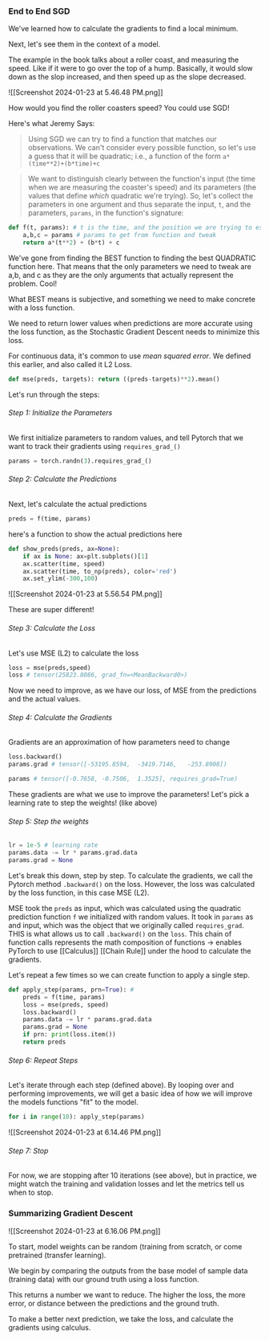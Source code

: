 ### End to End SGD

We've learned how to calculate the gradients to find a local minimum.

Next, let's see them in the context of a model.

The example in the book talks about a roller coast, and measuring the speed. Like if it were to go over the top of a hump. Basically, it would slow down as the slop increased, and then speed up as the slope decreased.

![[Screenshot 2024-01-23 at 5.46.48 PM.png]]

How would you find the roller coasters speed? You could use SGD!

Here's what Jeremy Says: 

> Using SGD we can try to find a function that matches our observations. We can't consider every possible function, so let's use a guess that it will be quadratic; i.e., a function of the form `a*(time**2)+(b*time)+c`

> We want to distinguish clearly between the function's input (the time when we are measuring the coaster's speed) and its parameters (the values that define _which_ quadratic we're trying). So, let's collect the parameters in one argument and thus separate the input, `t`, and the parameters, `params`, in the function's signature:

```python
def f(t, params): # t is the time, and the position we are trying to estimate
	a,b,c = params # params to get from function and tweak
	return a*(t**2) + (b*t) + c
```

We've gone from finding the BEST function to finding the best QUADRATIC function here. That means that the only parameters we need to tweak are a,b, and c as they are the only arguments that actually represent the problem. Cool!

What BEST means is subjective, and something we need to make concrete with a loss function.

We need to return lower values when predictions are more accurate using the loss function, as the Stochastic Gradient Descent needs to minimize this loss.

For continuous data, it's common to use _mean squared error_. We defined this earlier, and also called it L2 Loss.

```python
def mse(preds, targets): return ((preds-targets)**2).mean()
```

Let's run through the steps:

###### Step 1: Initialize the Parameters

We first initialize parameters to random values, and tell Pytorch that we want to track their gradients using `requires_grad_()`

```Python
params = torch.randn(3).requires_grad_()
```

###### Step 2: Calculate the Predictions
 
 Next, let's calculate the actual predictions

```python
preds = f(time, params)
```

here's a function to show the actual predictions here

```python
def show_preds(preds, ax=None):
	if ax is None: ax=plt.subplots()[1]
	ax.scatter(time, speed)
	ax.scatter(time, to_np(preds), color='red')
	ax.set_ylim(-300,100)
```

![[Screenshot 2024-01-23 at 5.56.54 PM.png]]

These are super different!

###### Step 3: Calculate the Loss

Let's use MSE (L2) to calculate the loss

```python
loss = mse(preds,speed)
loss # tensor(25823.8086, grad_fn=<MeanBackward0>)
```

Now we need to improve, as we have our loss, of MSE from the predictions and the actual values.

###### Step 4: Calculate the Gradients

Gradients are an approximation of how parameters need to change

```python
loss.backward()
params.grad # tensor([-53195.8594,  -3419.7146,   -253.8908])
```

```python
params # tensor([-0.7658, -0.7506,  1.3525], requires_grad=True)
```

These gradients are what we use to improve the parameters! Let's pick a learning rate to step the weights! (like above)

###### Step 5: Step the weights

```python
lr = 1e-5 # learning rate
params.data -= lr * params.grad.data
params.grad = None
```

Let's break this down, step by step. To calculate the gradients, we call the Pytorch method `.backward()` on the loss. However, the loss was calculated by the loss function, in this case MSE (L2). 

MSE took the `preds` as input, which was calculated using the quadratic prediction function `f` we initialized with random values. It took in `params` as and input, which was the object that we originally called `requires_grad`. THIS is what allows us to call `.backward()` on the `loss`. This chain of function calls represents the math composition of functions -> enables PyTorch to use [[Calculus]] [[Chain Rule]] under the hood to calculate the gradients.

Let's repeat a few times so we can create function to apply a single step.

```python
def apply_step(params, prn=True): # 
	preds = f(time, params)
	loss = mse(preds, speed)
	loss.backward()
	params.data -= lr * params.grad.data
	params.grad = None
	if prn: print(loss.item())
	return preds
```

###### Step 6: Repeat Steps

Let's iterate through each step (defined above). By looping over and performing improvements, we will get a basic idea of how we will improve the models functions "fit" to the model.

```python
for i in range(10): apply_step(params)
```

![[Screenshot 2024-01-23 at 6.14.46 PM.png]]

###### Step 7: Stop

For now, we are stopping after 10 iterations (see above), but in practice, we might watch the training and validation losses and let the metrics tell us when to stop.
### Summarizing Gradient Descent

![[Screenshot 2024-01-23 at 6.16.06 PM.png]]

To start, model weights can be random (training from scratch, or come pretrained (transfer learning).

We begin by comparing the outputs from the base model of sample data (training data) with our ground truth using a loss function.

This returns a number we want to reduce. The higher the loss, the more error, or distance between the predictions and the ground truth.

To make a better next prediction, we take the loss, and calculate the gradients using calculus.